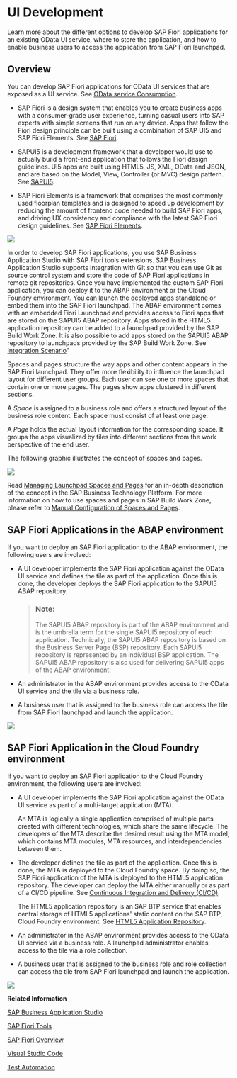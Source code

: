 <!-- loiob74a89d3565b4abeb88efb581a081c8d -->

# UI Development

Learn more about the different options to develop SAP Fiori applications for an existing OData UI service, where to store the application, and how to enable business users to access the application from SAP Fiori launchpad.



<a name="loiob74a89d3565b4abeb88efb581a081c8d__section_ofq_hts_ctb"/>

## Overview

You can develop SAP Fiori applications for OData UI services that are exposed as a UI service. See [OData service Consumption](https://help.sap.com/docs/abap-cloud/abap-rap/odata-service-consumption?version=sap_btp).

-   SAP Fiori is a design system that enables you to create business apps with a consumer-grade user experience, turning casual users into SAP experts with simple screens that run on any device. Apps that follow the Fiori design principle can be built using a combination of SAP UI5 and SAP Fiori Elements. See [SAP Fiori](https://help.sap.com/docs/SAP_FIORI_OVERVIEW).

-   SAPUI5 is a development framework that a developer would use to actually build a front-end application that follows the Fiori design guidelines. UI5 apps are built using HTML5, JS, XML, OData and JSON, and are based on the Model, View, Controller \(or MVC\) design pattern. See [SAPUI5](https://help.sap.com/docs/SAPUI5?version=External).

-   SAP Fiori Elements is a framework that comprises the most commonly used floorplan templates and is designed to speed up development by reducing the amount of frontend code needed to build SAP Fiori apps, and driving UX consistency and compliance with the latest SAP Fiori design guidelines. See [SAP Fiori Elements](https://sapui5.hana.ondemand.com/#/topic/03265b0408e2432c9571d6b3feb6b1fd).


![](images/UIDevOverviewBTP_6d231ba.png)



In order to develop SAP Fiori applications, you use SAP Business Application Studio with SAP Fiori tools extensions. SAP Business Application Studio supports integration with Git so that you can use Git as source control system and store the code of SAP Fiori applications in remote git repositories. Once you have implemented the custom SAP Fiori application, you can deploy it to the ABAP environment or the Cloud Foundry environment. You can launch the deployed apps standalone or embed them into the SAP Fiori launchpad. The ABAP environment comes with an embedded Fiori Launchpad and provides access to Fiori apps that are stored on the SAPUI5 ABAP repository. Apps stored in the HTML5 application repository can be added to a launchpad provided by the SAP Build Work Zone. It is also possible to add apps stored on the SAPUI5 ABAP repository to launchpads provided by the SAP Build Work Zone. See [Integration Scenario](https://help.sap.com/docs/btp/sap-business-technology-platform/integration-scenarios?version=Cloud)"



Spaces and pages structure the way apps and other content appears in the SAP Fiori launchpad. They offer more flexibility to influence the launchpad layout for different user groups. Each user can see one or more spaces that contain one or more pages. The pages show apps clustered in different sections.

A *Space* is assigned to a business role and offers a structured layout of the business role content. Each space must consist of at least one page.

A *Page* holds the actual layout information for the corresponding space. It groups the apps visualized by tiles into different sections from the work perspective of the end user.

The following graphic illustrates the concept of spaces and pages.

![](images/SpaceandPageillustration_044d249.png)

Read [Managing Launchpad Spaces and Pages](https://help.sap.com/docs/btp/user-interface-configurations/managing-launchpad-spaces-and-pages?version=Cloud) for an in-depth description of the concept in the SAP Business Technology Platform. For more information on how to use spaces and pages in SAP Build Work Zone, please refer to [Manual Configuration of Spaces and Pages](https://help.sap.com/docs/build-work-zone-standard-edition/sap-build-work-zone-standard-edition/manual-configuration-of-spaces-and-pages?q=Space).



<a name="loiob74a89d3565b4abeb88efb581a081c8d__section_evh_23r_stb"/>

## SAP Fiori Applications in the ABAP environment

If you want to deploy an SAP Fiori application to the ABAP environment, the following users are involved:

-   A UI developer implements the SAP Fiori application against the OData UI service and defines the tile as part of the application. Once this is done, the developer deploys the SAP Fiori application to the SAPUI5 ABAP repository.

    > ### Note:  
    > The SAPUI5 ABAP repository is part of the ABAP environment and is the umbrella term for the single SAPUI5 repository of each application. Technically, the SAPUI5 ABAP repository is based on the Business Server Page \(BSP\) repository. Each SAPUI5 repository is represented by an individual BSP application. The SAPUI5 ABAP repository is also used for delivering SAPUI5 apps of the ABAP environment.

-   An administrator in the ABAP environment provides access to the OData UI service and the tile via a business role.
-   A business user that is assigned to the business role can access the tile from SAP Fiori launchpad and launch the application.

![](images/FioriAppsinABAP_830ec12.png)



<a name="loiob74a89d3565b4abeb88efb581a081c8d__section_u5t_g3r_stb"/>

## SAP Fiori Application in the Cloud Foundry environment

If you want to deploy an SAP Fiori application to the Cloud Foundry environment, the following users are involved:

-   A UI developer implements the SAP Fiori application against the OData UI service as part of a multi-target application \(MTA\).

    An MTA is logically a single application comprised of multiple parts created with different technologies, which share the same lifecycle. The developers of the MTA describe the desired result using the MTA model, which contains MTA modules, MTA resources, and interdependencies between them.

-   The developer defines the tile as part of the application. Once this is done, the MTA is deployed to the Cloud Foundry space. By doing so, the SAP Fiori application of the MTA is deployed to the HTML5 application repository. The developer can deploy the MTA either manually or as part of a CI/CD pipeline. See [Continuous Integration and Delivery \(CI/CD\)](https://help.sap.com/products/BTP/65de2977205c403bbc107264b8eccf4b/fe74df55b0f54e99bf6e13a3b53e1db0.html?version=Cloud).

    The HTML5 application repository is an SAP BTP service that enables central storage of HTML5 applications' static content on the SAP BTP, Cloud Foundry environment. See [HTML5 Application Repository](https://help.sap.com/products/BTP/65de2977205c403bbc107264b8eccf4b/f8520f572a6445a7bfaff4a1bbcbe60a.html?version=Cloud).

-   An administrator in the ABAP environment provides access to the OData UI service via a business role. A launchpad administrator enables access to the tile via a role collection.
-   A business user that is assigned to the business role and role collection can access the tile from SAP Fiori launchpad and launch the application.

![](images/UIDevCF_dfa94a6.png)

**Related Information**  


[SAP Business Application Studio](https://help.sap.com/viewer/product/SAP%20Business%20Application%20Studio/Cloud/en-US)

[SAP Fiori Tools](https://help.sap.com/viewer/product/SAP_FIORI_tools/Latest/en-US)

[SAP Fiori Overview](https://help.sap.com/viewer/product/SAP_FIORI_OVERVIEW/5_OVERVIEW/en-US?task=discover_task)

[Visual Studio Code](https://help.sap.com/viewer/17d50220bcd848aa854c9c182d65b699/Latest/en-US/17efa217f7f34a9eba53d7b209ca4280.html)

[Test Automation](https://developers.sap.com/group.fiori-elements-mockserver-opa.html)

